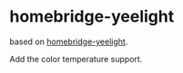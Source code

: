 # homebridge-yeelight
based on [homebridge-yeelight](https://github.com/vvpossible/homebridge_yeelight).

Add the color temperature support.